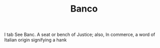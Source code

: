 ---
title: Banco
permalink: "/definitions/banco.html"
body: I tab See Banc. A seat or bench of Justice; also, ln commerce, a word of Italian
  origin signifying a hank
published_at: '2018-07-07'
layout: post
---